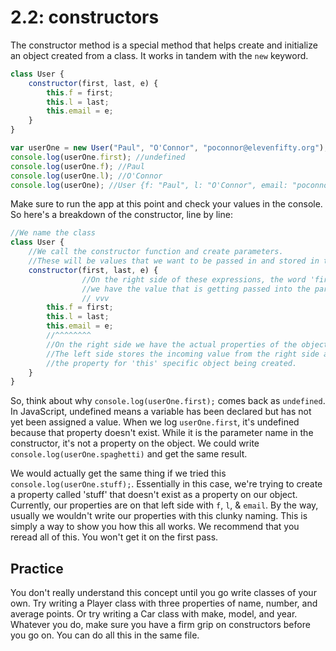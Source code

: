 # 2.2: constructors

The constructor method is a special method that helps create and initialize an object created from a class. It works in tandem with the `new` keyword.

```javascript
class User {
    constructor(first, last, e) {
        this.f = first;
        this.l = last;
        this.email = e;
    }
}

var userOne = new User("Paul", "O'Connor", "poconnor@elevenfifty.org");
console.log(userOne.first); //undefined
console.log(userOne.f); //Paul
console.log(userOne.l); //O'Connor
console.log(userOne); //User {f: "Paul", l: "O'Connor", email: "poconnor@elevenfifty.org"}
```

Make sure to run the app at this point and check your values in the console. So here's a breakdown of the constructor, line by line:

```javascript
//We name the class
class User {
    //We call the constructor function and create parameters.
    //These will be values that we want to be passed in and stored in the object.
    constructor(first, last, e) {
                //On the right side of these expressions, the word 'first', 'last', and 'e' below, 
                //we have the value that is getting passed into the parens when the object is created.
                // vvv
        this.f = first;
        this.l = last;
        this.email = e;
        //^^^^^^^^ 
        //On the right side we have the actual properties of the object. 
        //The left side stores the incoming value from the right side as 
        //the property for 'this' specific object being created.  
    }
}
```

So, think about why `console.log(userOne.first);` comes back as `undefined`. In JavaScript, undefined means a variable has been declared but has not yet been assigned a value. When we log `userOne.first`, it's undefined because that property doesn't exist. While it is the parameter name in the constructor, it's not a property on the object. We could write `console.log(userOne.spaghetti)` and get the same result.

We would actually get the same thing if we tried this `console.log(userOne.stuff);`. Essentially in this case, we're trying to create a property called 'stuff' that doesn't exist as a property on our object. Currently, our properties are on that left side with `f`, `l`, & `email`. By the way, usually we wouldn't write our properties with this clunky naming. This is simply a way to show you how this all works. We recommend that you reread all of this. You won't get it on the first pass.

## Practice

You don't really understand this concept until you go write classes of your own. Try writing a Player class with three properties of name, number, and average points. Or try writing a Car class with make, model, and year. Whatever you do, make sure you have a firm grip on constructors before you go on. You can do all this in the same file.

